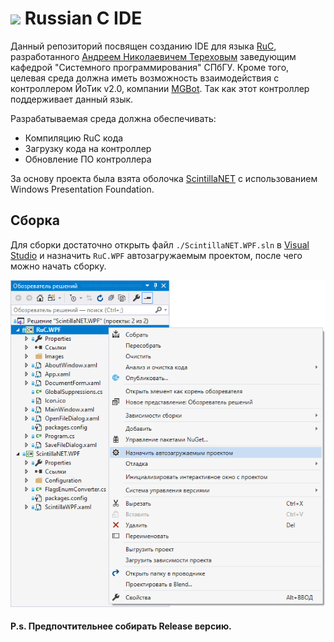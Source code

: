 # <img src="RuC.WPF/Icon.ico" height="32" /> Russian C IDE

Данный репозиторий посвящен созданию IDE для языка [RuC](https://github.com/andrey-terekhov/RuC),
разработанного [Андреем Николаевичем Тереховым](https://github.com/andrey-terekhov)
заведующим кафедрой "Системного программирования" СПбГУ.
Кроме того, целевая среда должна иметь возможность взаимодействия с контроллером ЙоТик v2.0, компании [MGBot](https://mgbot.ru/).
Так как этот контроллер поддерживает данный язык.

Разрабатываемая среда должна обеспечивать:
- Компиляцию RuC кода
- Загрузку кода на контроллер
- Обновление ПО контроллера

За основу проекта была взята оболочка [ScintillaNET](https://github.com/jacobslusser/ScintillaNET)
с использованием Windows Presentation Foundation.

## Сборка

Для сборки достаточно открыть файл `./ScintillaNET.WPF.sln`
в [Visual Studio](https://visualstudio.microsoft.com/ru/vs/)
и назначить `RuC.WPF` автозагружаемым проектом, после чего можно начать сборку.

![RuC.WPF](RuC.WPF/Images/RuC.WPF.png)

#### P.s. Предпочтительнее собирать Release версию.
